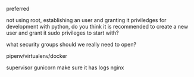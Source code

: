 
preferred

not using root, establishing an user and granting it priviledges
for development with python, do you think it is recommended to create a new user and grant it sudo privileges to start with?

what security groups should we really need to open?

pipenv/virtualenv/docker

supervisor
gunicorn  make sure it has logs
nginx
